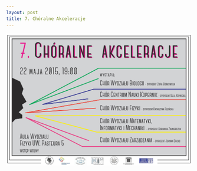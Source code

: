 ```yaml
---
layout: post
title: 7. Chóralne Akceleracje
---
```


![Plakat akceleracji](/img/plakaty/akceleracje-7.jpg)
